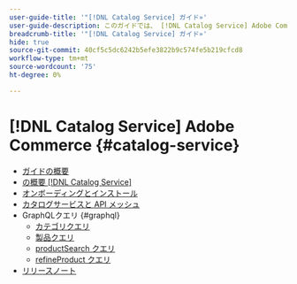 ```yaml
---
user-guide-title: '"[!DNL Catalog Service] ガイド»'
user-guide-description: このガイドでは、 [!DNL Catalog Service] Adobe Commerce」
breadcrumb-title: '"[!DNL Catalog Service] ガイド»'
hide: true
source-git-commit: 40cf5c5dc6242b5efe3822b9c574fe5b219cfcd8
workflow-type: tm+mt
source-wordcount: '75'
ht-degree: 0%

---
```


# [!DNL Catalog Service] Adobe Commerce {#catalog-service}

- [ガイドの概要](guide-overview.md)
- [の概要 [!DNL Catalog Service]](overview.md)
- [オンボーディングとインストール](installation.md)
- [カタログサービスと API メッシュ](mesh.md)
- GraphQLクエリ {#graphql}
   - [カテゴリクエリ](https://developer.adobe.com/commerce/webapi/graphql/schema/catalog-service/queries/categories/)
   - [製品クエリ](https://developer.adobe.com/commerce/webapi/graphql/schema/catalog-service/queries/products/)
   - [productSearch クエリ](https://developer.adobe.com/commerce/webapi/graphql/schema/catalog-service/queries/product-search/)
   - [refineProduct クエリ](https://developer.adobe.com/commerce/webapi/graphql/schema/catalog-service/queries/refine-product/)
- [リリースノート](release-notes.md)

